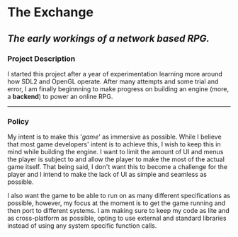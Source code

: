 # The Exchange
## <i>The early workings of a network based RPG.</i>

### Project Description
I started this project after a year of experimentation learning more around how SDL2 and OpenGL operate.
After many attempts and some trial and error, I am finally beginnning to make progress on building an engine
(more, a <b>backend</b>) to power an online RPG.

---

### Policy
My intent is to make this '<i>game</i>' as immersive as possible. While I believe that most game developers' intent is
to achieve this, I wish to keep this in mind while building the engine. I want to limit the amount of UI and menus the
player is subject to and allow the player to make the most of the actual game itself. That being said, I don't want
this to become a challenge for the player and I intend to make the lack of UI as simple and seamless as possible.

I also want the game to be able to run on as many different specifications as possible, however, my focus at the moment is to get the
game running and then port to different systems. I am making sure to keep my code as lite and as cross-platform
as possible, opting to use external and standard libraries instead of using any system specific function calls.
